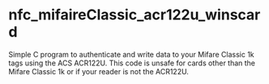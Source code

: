 # nfc_mifaireClassic_acr122u_winscard
Simple C program to authenticate and write data to your Mifare Classic 1k tags using the ACS ACR122U. This code is unsafe for cards other than the Mifare Classic 1k or if your reader is not the ACR122U.
